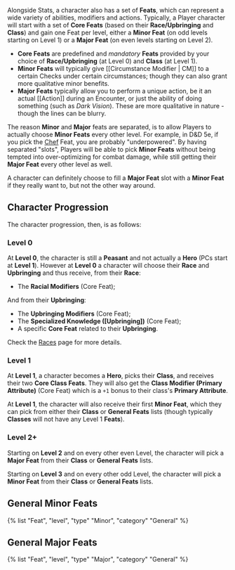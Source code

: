 Alongside Stats, a character also has a set of **Feats**, which can represent a wide variety of abilities, modifiers and actions. Typically, a Player character will start with a set of **Core Feats** (based on their **Race/Upbringing** and **Class**) and gain one Feat per level, either a **Minor Feat** (on odd levels starting on Level 1) or a **Major Feat** (on even levels starting on Level 2).

* **Core Feats** are predefined and _mandatory_ **Feats** provided by your choice of **Race/Upbringing** (at Level 0) and **Class** (at Level 1).
* **Minor Feats** will typically give [[Circumstance Modifier | CM]] to a certain Checks under certain circumstances; though they can also grant more qualitative minor benefits.
* **Major Feats** typically allow you to perform a unique action, be it an actual [[Action]] during an Encounter, or just the ability of doing something (such as _Dark Vision_). These are more qualitative in nature - though the lines can be blurry.

The reason **Minor** and **Major** feats are separated, is to allow Players to actually choose **Minor Feats** every other level. For example, in D&D 5e, if you pick the [Chef](https://dnd5e.wikidot.com/feat:chef) Feat, you are probably "underpowered". By having separated "slots", Players will be able to pick **Minor Feats** without being tempted into over-optimizing for combat damage, while still getting their **Major Feat** every other level as well.

A character can definitely choose to fill a **Major Feat** slot with a **Minor Feat** if they really want to, but not the other way around.

## Character Progression

The character progression, then, is as follows:

### Level 0

At **Level 0**, the character is still a **Peasant** and not actually a **Hero** (PCs start at **Level 1**). However at **Level 0** a character will choose their **Race** and **Upbringing** and thus receive, from their **Race**:

* The **Racial Modifiers** (Core Feat);

And from their **Upbringing**:

* The **Upbringing Modifiers** (Core Feat);
* The **Specialized Knowledge ([Upbringing])** (Core Feat);
* A specific **Core Feat** related to their **Upbringing**.

Check the [Races](/rules/races) page for more details.

### Level 1

At **Level 1**, a character becomes a **Hero**, picks their **Class**, and receives their two **Core Class Feats**.  They will also get the **Class Modifier (Primary Attribute)** (Core Feat) which is a `+1` bonus to their class's **Primary Attribute**.

At **Level 1**, the character will also receive their first **Minor Feat**, which they can pick from either their **Class** or **General Feats** lists (though typically **Classes** will not have any Level 1 **Feats**).

### Level 2+

Starting on **Level 2** and on every other even Level, the character will pick a **Major Feat** from their **Class** or **General Feats** lists.

Starting on **Level 3** and on every other odd Level, the character will pick a **Minor Feat** from their **Class** or **General Feats** lists.

## General Minor Feats

{% list "Feat", "level", "type" "Minor", "category" "General" %}

## General Major Feats

{% list "Feat", "level", "type" "Major", "category" "General" %}
